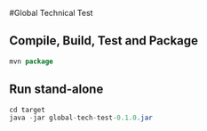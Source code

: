 #Global Technical Test

## Compile, Build, Test and Package
```java
mvn package
```

## Run stand-alone
```java
cd target
java -jar global-tech-test-0.1.0.jar
```